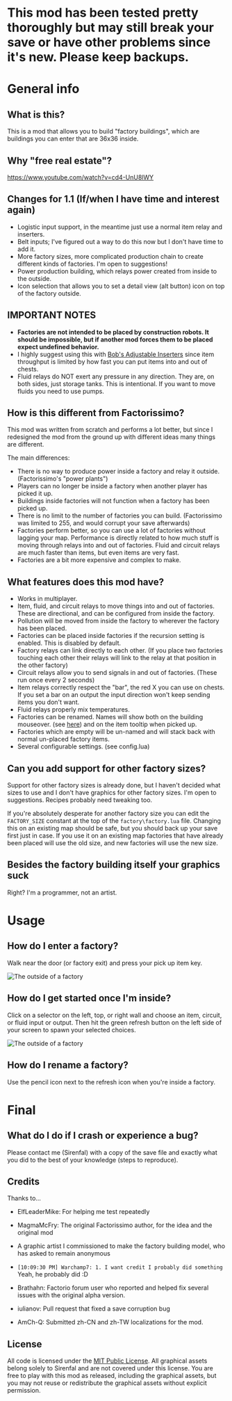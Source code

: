 # **This mod has been tested pretty thoroughly but may still break your save or have other problems since it's new. Please keep backups.**

# General info

## What is this?
This is a mod that allows you to build "factory buildings", which are buildings you can enter that are 36x36 inside.

## Why "free real estate"?
https://www.youtube.com/watch?v=cd4-UnU8lWY

## Changes for 1.1 (If/when I have time and interest again)

- Logistic input support, in the meantime just use a normal item relay and inserters.
- Belt inputs; I've figured out a way to do this now but I don't have time to add it.
- More factory sizes, more complicated production chain to create different kinds of factories. I'm open to suggestions!
- Power production building, which relays power created from inside to the outside.
- Icon selection that allows you to set a detail view (alt button) icon on top of the factory outside.

## IMPORTANT NOTES
- **Factories are not intended to be placed by construction robots. It should be impossible, but if another mod forces them to be placed expect undefined behavior.**
- I highly suggest using this with [Bob's Adjustable Inserters](https://mods.factorio.com/mods/Bobingabout/bobinserters) since item throughput is limited by how fast you can put items into and out of chests.
- Fluid relays do NOT exert any pressure in any direction. They are, on both sides, just storage tanks. This is intentional. If you want to move fluids you need to use pumps.

## How is this different from Factorissimo?

This mod was written from scratch and performs a lot better, but since I redesigned the mod from the ground up with different ideas many things are different.

The main differences:

- There is no way to produce power inside a factory and relay it outside. (Factorissimo's "power plants")
- Players can no longer be inside a factory when another player has picked it up.
- Buildings inside factories will not function when a factory has been picked up.
- There is no limit to the number of factories you can build. (Factorissimo was limited to 255, and would corrupt your save afterwards)
- Factories perform better, so you can use a lot of factories without lagging your map. Performance is directly related to how much stuff is moving through relays into and out of factories. Fluid and circuit relays are much faster than items, but even items are very fast.
- Factories are a bit more expensive and complex to make.

## What features does this mod have?

- Works in multiplayer.
- Item, fluid, and circuit relays to move things into and out of factories. These are directional, and can be configured from inside the factory.
- Pollution will be moved from inside the factory to wherever the factory has been placed.
- Factories can be placed inside factories if the recursion setting is enabled. This is disabled by default.
- Factory relays can link directly to each other. (If you place two factories touching each other their relays will link to the relay at that position in the other factory)
- Circuit relays allow you to send signals in and out of factories. (These run once every 2 seconds)
- Item relays correctly respect the "bar", the red X you can use on chests. If you set a bar on an output the input direction won't keep sending items you don't want.
- Fluid relays properly mix temperatures.
- Factories can be renamed. Names will show both on the building mouseover. (see [here](https://github.com/sirenfal-factorio/Free-Real-Estate/blob/master/Screenshots/outside_1.jpg)) and on the item tooltip when picked up.
- Factories which are empty will be un-named and will stack back with normal un-placed factory items.
- Several configurable settings. (see config.lua)

## Can you add support for other factory sizes?

Support for other factory sizes is already done, but I haven't decided what sizes to use and I don't have graphics for other factory sizes. I'm open to suggestions. Recipes probably need tweaking too.

If you're absolutely desperate for another factory size you can edit the `FACTORY_SIZE` constant at the top of the `factory\factory.lua` file. Changing this on an existing map should be safe, but you should back up your save first just in case. If you use it on an existing map factories that have already been placed will use the old size, and new factories will use the new size.

## Besides the factory building itself your graphics suck

Right? I'm a programmer, not an artist.




# Usage

## How do I enter a factory?
Walk near the door (or factory exit) and press your pick up item key.

![The outside of a factory](https://github.com/sirenfal-factorio/Free-Real-Estate/blob/master/Screenshots/outside_1.jpg)

## How do I get started once I'm inside?

Click on a selector on the left, top, or right wall and choose an item, circuit, or fluid input or output. Then hit the green refresh button on the left side of your screen to spawn your selected choices.

![The outside of a factory](https://github.com/sirenfal-factorio/Free-Real-Estate/blob/master/Screenshots/configure_1.jpg)

## How do I rename a factory?

Use the pencil icon next to the refresh icon when you're inside a factory.




# Final

## What do I do if I crash or experience a bug?

Please contact me (Sirenfal) with a copy of the save file and exactly what you did to the best of your knowledge (steps to reproduce).

## Credits

Thanks to...

- ElfLeaderMike: For helping me test repeatedly
- MagmaMcFry: The original Factorissimo author, for the idea and the original mod
- A graphic artist I commissioned to make the factory building model, who has asked to remain anonymous
- `[10:09:30 PM] Warchamp7: 1. I want credit I probably did something` Yeah, he probably did :D
- Brathahn: Factorio forum user who reported and helped fix several issues with the original alpha version.
- iulianov: Pull request that fixed a save corruption bug

- AmCh-Q: Submitted zh-CN and zh-TW localizations for the mod.

## License

All code is licensed under the [MIT Public License](https://opensource.org/licenses/mit-license.php). All graphical assets belong solely to Sirenfal and are not covered under this license. You are free to play with this mod as released, including the graphical assets, but you may not reuse or redistribute the graphical assets without explicit permission.
